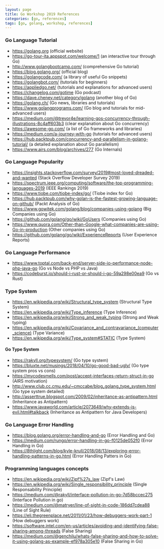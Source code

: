 ```yaml
---
layout: page
title: Go Workshop 2019 References
categories: [go, references]
tags: [go, golang, workshop, references]
---
```


### Go Language Tutorial

* <https://golang.org>    (official website)
* <https://go-tour-ita.appspot.com/welcome/1>   (an interactive tour through Go)
* <http://www.golangbootcamp.com/>    (comprehensive Go tutorial)
* <https://blog.golang.org/>  (official blog)
* <https://golangcode.com/>   (a library of useful Go snippets)
* <https://golangbot.com/>    (tutorials for beginners)
* <https://appliedgo.net/>    (tutorials and explanations for advanced users)
* <https://changelog.com/gotime>  (Go podcast)
* <https://dave.cheney.net/category/golang>   (another blog of Go)
* <https://golang.ch/>    (Go news, libraries and tutorials)
* <https://www.golangprograms.com/>   (Go blog and tutorials for mid-advanced users)
* <https://medium.com/@trevor4e/learning-gos-concurrency-through-illustrations-8c4aff603b3>   (clear explanation about Go concurrency)
* <https://awesome-go.com/>   (a list of Go frameworks and libraries)
* <https://medium.com/a-journey-with-go>  (tutorials for advanced users)
* <https://hub.packtpub.com/concurrency-and-parallelism-in-golang-tutorial/> (a detailed explanation about Go parallelism)
* <https://www.airs.com/blog/archives/277> (Go Internals)

### Go Language Popularity

* <https://insights.stackoverflow.com/survey/2019#most-loved-dreaded-and-wanted>  (Stack Overflow Developer Survey 2019)
* <https://spectrum.ieee.org/computing/software/the-top-programming-languages-2019> (IEEE Rankings 2019)
* <https://www.tiobe.com/tiobe-index/go/> (Tiobe index for Go)
* <https://hub.packtpub.com/why-golan-is-the-fastest-growing-language-on-github/> (Packt Analysis of Go)
* <https://www.gowitek.com/golang/blog/companies-using-golang>  (Big Companies using Go)
* <https://github.com/golang/go/wiki/GoUsers> (Companies using Go)
* <https://www.quora.com/Other-than-Google-what-companies-are-using-Go-in-production> (Other companies using Go)
* <https://github.com/golang/go/wiki/ExperienceReports> (User Experience Reports)

### Go Language Performance

* <https://www.toptal.com/back-end/server-side-io-performance-node-php-java-go> (Go vs Node vs PHP vs Java)
* <https://codeburst.io/should-i-rust-or-should-i-go-59a298e00ea9>  (Go vs Rust)

### Type System

* <https://en.wikipedia.org/wiki/Structural_type_system>  (Structural Type System)
* <https://en.wikipedia.org/wiki/Type_inference>  (Type Inference)
* <https://en.wikipedia.org/wiki/Strong_and_weak_typing>  (Strong and Weak typing)
* <https://en.wikipedia.org/wiki/Covariance_and_contravariance_(computer_science)>  (Type Variance)
* <https://en.wikipedia.org/wiki/Type_system#STATIC>  (Type System)

#### Go Type System
  * <https://rakyll.org/typesystem/>  (Go type system)
  * <https://bluxte.net/musings/2018/04/10/go-good-bad-ugly/> (Go type system pros vs cons)
  * <https://mycodesmells.com/post/accept-interfaces-return-struct-in-go> (AIRS motivation)
  * <http://www.club.cc.cmu.edu/~cmccabe/blog_golang_type_system.html>  (Go type system detailed)
  * <http://asserttrue.blogspot.com/2009/02/inheritance-as-antipattern.html>  (Inheritance as Antipattern)
  * <https://www.javaworld.com/article/2073649/why-extends-is-evil.html#talkback> (Inheritance as Antipattern for Java Developers)

### Go Language Error Handling

* <https://blog.golang.org/error-handling-and-go> (Error Handling and Go)
* <https://medium.com/rungo/error-handling-in-go-f0125de052f0>  (Error Handling in Go) 
* <https://8thlight.com/blog/kyle-krull/2018/08/13/exploring-error-handling-patterns-in-go.html>  (Error Handling Patters in Go)

### Programming languages concepts

* <https://en.wikipedia.org/wiki/Zipf%27s_law> (Zipf's Law)
* <https://en.wikipedia.org/wiki/Single_responsibility_principle> (Single Responsability Principle)
* <https://medium.com/@rakyll/interface-pollution-in-go-7d58bccec275> (Interface Pollution in go)
* <https://medium.com/@matryer/line-of-sight-in-code-186dd7cdea88> (Line of Sight Rule)
* <https://eli.thegreenplace.net/2011/01/23/how-debuggers-work-part-1> (How debuggers work)
* <https://software.intel.com/en-us/articles/avoiding-and-identifying-false-sharing-among-threads> (False Sharing)
* <https://medium.com/@genchilu/whats-false-sharing-and-how-to-solve-it-using-golang-as-example-ef978a305e10> (False Sharing in Go)

